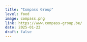 ```yaml
---
title: "Compass Group"
level: food
image: compass.png
link: https://www.compass-group.be/
date: 2025-01-22
draft: false
---
```

